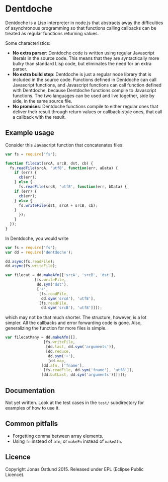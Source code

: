 # Dentdoche

Dentdoche is a Lisp interpreter in node.js that abstracts away the difficulties of asynchronous programming so that functions calling callbacks can be treated as regular functions returning values.

Some characteristics:
  * **No extra parser**: Dentdoche code is written using regular Javascript literals in the source code. This means that they are syntactically more bulky than standard Lisp code, but eliminates the need for an extra parser.
  * **No extra build step**: Dentdoche is just a regular node library that is included in the source code. Functions defined in Dentdoche can call Javascript functions, and Javascript functions can call function defined with Dentdoche, because Dentdoche functions compile to Javascript functions. The two languages can be used and live together, side by side, in the same source file.
  * **No promises**: Dentdoche functions compile to either regular ones that deliver their result through return values or callback-style ones, that call a callback with the result.

## Example usage
Consider this Javascript function that concatenates files:
```js
var fs = require('fs');

function filecat(srcA, srcB, dst, cb) {
  fs.readFile(srcA, 'utf8', function(err, aData) {
    if (err) {
      cb(err);
    } else {
      fs.readFile(srcB, 'utf8', function(err, bData) {
	if (err) {
	  cb(err);
	} else {
	  fs.writeFile(dst, srcA + srcB, cb);
	}
      });
    }
  });
}
```
In Dentdoche, you would write
```js
var fs = require('fs');
var dd = require('dentdoche');

dd.async(fs.readFile);
dd.async(fs.writeFile);

var filecat = dd.makeAfn(['srcA', 'srcB', 'dst'],
			 [fs.writeFile,
			  dd.sym('dst'),
			  ['+',
			   [fs.readFile,
			    dd.sym('srcA'), 'utf8'],
			   [fs.readFile,
			    dd.sym('srcB'), 'utf8']]]);
```
which may not be that much shorter. The structure, however, is a lot simpler. All the callbacks and error forwarding code is gone. Also, generalizing the function for more files is simple.
```js
var filecatMany = dd.makeAfn([],
			     [fs.writeFile,
			      [dd.last, dd.sym('arguments')],
			      [dd.reduce,
			       dd.sym('+'),
			       [dd.map,
				[dd.afn, ['fname'], 
				 [fs.readFile, dd.sym('fname'), 'utf8']],
				[dd.butLast, dd.sym('arguments')]]]]);
```
## Documentation
Not yet written. Look at the test cases in the ```test/``` subdirectory for examples of how to use it.

## Common pitfalls

  * Forgetting comma between array elements.
  * Using ```fn``` instead of ```afn```, or ```makeFn``` instead of ```makeAfn```.
 
## Licence
Copyright Jonas Östlund 2015.
Released under EPL (Eclipse Public Licence).